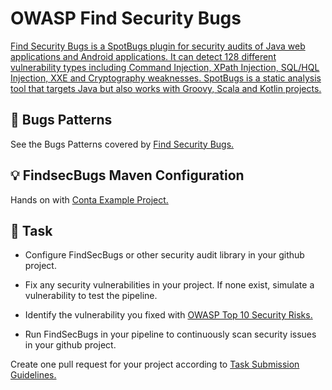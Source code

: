 OWASP Find Security Bugs
====

[Find Security Bugs is a SpotBugs plugin for security audits of Java web applications and Android applications. It can detect 128 different vulnerability types including Command Injection, XPath Injection, SQL/HQL Injection, XXE and Cryptography weaknesses. SpotBugs is a static analysis tool that targets Java but also works with Groovy, Scala and Kotlin projects.](https://owasp.org/www-project-find-security-bugs/) 

## :bug: Bugs Patterns

See the Bugs Patterns covered by [Find Security Bugs.](https://find-sec-bugs.github.io/bugs.htm)

## :bulb: FindsecBugs Maven Configuration

Hands on with [Conta Example Project.](https://github.com/persapiens-classes/conta/issues/170)


## :construction_worker: Task

- Configure FindSecBugs or other security audit library in your github project.

- Fix any security vulnerabilities in your project. If none exist, simulate a vulnerability to test the pipeline.

- Identify the vulnerability you fixed with [OWASP Top 10 Security Risks.](https://owasp.org/Top10/)

- Run FindSecBugs in your pipeline to continuously scan security issues in your github project.

Create one pull request for your project according to [Task Submission Guidelines.](../../assessment.md#task-submission)
